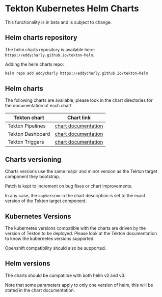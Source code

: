 # Tekton Kubernetes Helm Charts

This functionality is in beta and is subject to change.

## Helm charts repository

The helm charts repository is available here: `https://eddycharly.github.io/tekton-helm`.

Adding the helm charts repo:

```bash
helm repo add eddycharly https://eddycharly.github.io/tekton-helm
```

## Helm charts

The following charts are available, please look in the chart directories for the documentation of each chart.

| Tekton chart | Chart link |
|---|---|
| Tekton Pipelines | [chart documentation](./charts/pipeline/README.md) |
| Tekton Dashboard | [chart documentation](./charts/dashboard/README.md) |
| Tekton Triggers | [chart documentation](./charts/triggers/README.md) |

## Charts versioning

Charts versions use the same major and minor version as the Tekton target component they bootstrap.

Patch is kept to increment on bug fixes or chart improvements.

In any case, the `appVersion` in the chart description is set to the exact version of the Tekton target component.

## Kubernetes Versions

The kubernetes versions compatible with the charts are driven by the version of Tekton to be deployed.
Please look at the Tekton documentation to know the kubernetes versions supported.

Openshift compatibility should also be supported.

## Helm versions

The charts should be compatilbe with both helm v2 and v3.

Note that some parameters apply to only one version of helm, this will be stated in the chart documentation.

